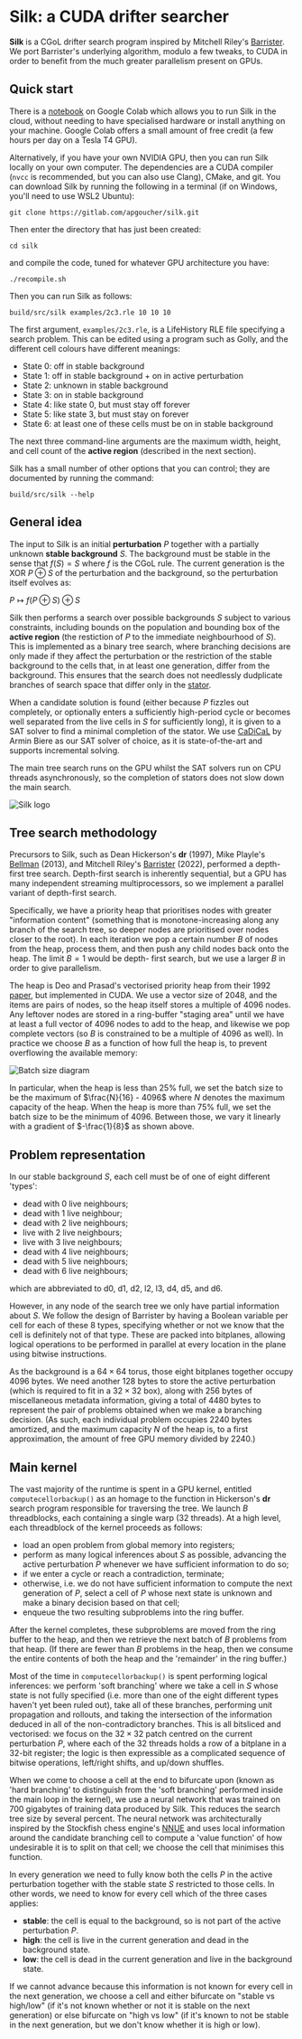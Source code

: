 Silk: a CUDA drifter searcher
=============================

**Silk** is a CGoL drifter search program inspired by Mitchell Riley's
[Barrister](https://github.com/mvr/barrister). We port Barrister's
underlying algorithm, modulo a few tweaks, to CUDA in order to benefit
from the much greater parallelism present on GPUs.

Quick start
-----------

There is a [notebook](https://colab.research.google.com/drive/1e0olXyLAFAVE3JDHutqskYNwQiHFVrFm?usp=sharing)
on Google Colab which allows you to run Silk in the cloud, without
needing to have specialised hardware or install anything on your machine.
Google Colab offers a small amount of free credit (a few hours per day
on a Tesla T4 GPU).

Alternatively, if you have your own NVIDIA GPU, then you can run Silk
locally on your own computer. The dependencies are a CUDA compiler
(`nvcc` is recommended, but you can also use Clang), CMake, and git.
You can download Silk by running the following in a terminal (if on
Windows, you'll need to use WSL2 Ubuntu):

    git clone https://gitlab.com/apgoucher/silk.git

Then enter the directory that has just been created:

    cd silk

and compile the code, tuned for whatever GPU architecture you have:

    ./recompile.sh

Then you can run Silk as follows:

    build/src/silk examples/2c3.rle 10 10 10

The first argument, `examples/2c3.rle`, is a LifeHistory RLE file
specifying a search problem. This can be edited using a program such
as Golly, and the different cell colours have different meanings:

* State 0: off in stable background
* State 1: off in stable background + on in active perturbation
* State 2: unknown in stable background
* State 3: on in stable background
* State 4: like state 0, but must stay off forever
* State 5: like state 3, but must stay on forever
* State 6: at least one of these cells must be on in stable background

The next three command-line arguments are the maximum width, height,
and cell count of the **active region** (described in the next section).

Silk has a small number of other options that you can control; they
are documented by running the command:

    build/src/silk --help

General idea
------------

The input to Silk is an initial **perturbation** $`P`$ together with a
partially unknown **stable background** $`S`$. The background must be
stable in the sense that $`f(S) = S`$ where $`f`$ is the CGoL rule.
The current generation is the XOR $`P \oplus S`$ of the perturbation
and the background, so the perturbation itself evolves as:

$`P \mapsto f(P \oplus S) \oplus S`$

Silk then performs a search over possible backgrounds $`S`$ subject
to various constraints, including bounds on the population and bounding
box of the **active region** (the restiction of $`P`$ to the immediate
neighbourhood of $`S`$). This is implemented as a binary tree search,
where branching decisions are only made if they affect the perturbation
or the restriction of the stable background to the cells that, in at
least one generation, differ from the background. This ensures that
the search does not needlessly dudplicate branches of search space
that differ only in the [stator](https://conwaylife.com/wiki/Stator).

When a candidate solution is found (either because $`P`$ fizzles out
completely, or optionally enters a sufficiently high-period cycle or
becomes well separated from the live cells in $`S`$ for sufficiently
long), it is given to a SAT solver to find a minimal completion of
the stator. We use [CaDiCaL](https://github.com/arminbiere/cadical)
by Armin Biere as our SAT solver of choice, as it is state-of-the-art
and supports incremental solving.

The main tree search runs on the GPU whilst the SAT solvers run on
CPU threads asynchronously, so the completion of stators does not slow
down the main search.

![Silk logo](./docs/silk.jpg)

Tree search methodology
-----------------------

Precursors to Silk, such as Dean Hickerson's **dr** (1997), Mike
Playle's [Bellman](https://conwaylife.com/wiki/Bellman) (2013), and
Mitchell Riley's [Barrister](https://github.com/mvr/barrister) (2022),
performed a depth-first tree search. Depth-first search is inherently
sequential, but a GPU has many independent streaming multiprocessors,
so we implement a parallel variant of depth-first search.

Specifically, we have a priority heap that prioritises nodes with
greater "information content" (something that is monotone-increasing
along any branch of the search tree, so deeper nodes are prioritised
over nodes closer to the root). In each iteration we pop a certain
number $`B`$ of nodes from the heap, process them, and then push any
child nodes back onto the heap. The limit $`B = 1`$ would be depth-
first search, but we use a larger $`B`$ in order to give parallelism.

The heap is Deo and Prasad's vectorised priority heap from their 1992
[paper](https://link.springer.com/article/10.1007/BF00128644), but
implemented in CUDA. We use a vector size of 2048, and the items are
pairs of nodes, so the heap itself stores a multiple of 4096 nodes.
Any leftover nodes are stored in a ring-buffer "staging area" until
we have at least a full vector of 4096 nodes to add to the heap, and
likewise we pop complete vectors (so $`B`$ is constrained to be a
multiple of 4096 as well). In practice we choose $`B`$ as a function
of how full the heap is, to prevent overflowing the available memory:

![Batch size diagram](./docs/batchsize.png)

In particular, when the heap is less than 25% full, we set the batch
size to be the maximum of $`\frac{N}{16} - 4096`$ where $`N`$ denotes
the maximum capacity of the heap. When the heap is more than 75% full,
we set the batch size to be the minimum of 4096. Between those, we
vary it linearly with a gradient of $`-\frac{1}{8}`$ as shown above.

Problem representation
----------------------

In our stable background $`S`$, each cell must be of one of eight
different 'types':

 - dead with 0 live neighbours;
 - dead with 1 live neighbour;
 - dead with 2 live neighbours;
 - live with 2 live neighbours;
 - live with 3 live neighbours;
 - dead with 4 live neighbours;
 - dead with 5 live neighbours;
 - dead with 6 live neighbours;

which are abbreviated to d0, d1, d2, l2, l3, d4, d5, and d6.

However, in any node of the search tree we only have partial
information about $`S`$. We follow the design of Barrister by having
a Boolean variable per cell for each of these 8 types, specifying
whether or not we know that the cell is definitely not of that type.
These are packed into bitplanes, allowing logical operations to be
performed in parallel at every location in the plane using bitwise
instructions.

As the background is a $`64 \times 64`$ torus, those eight bitplanes
together occupy 4096 bytes. We need another 128 bytes to store the
active perturbation (which is required to fit in a $`32 \times 32`$
box), along with 256 bytes of miscellaneous metadata information,
giving a total of 4480 bytes to represent the pair of problems
obtained when we make a branching decision. (As such, each individual
problem occupies 2240 bytes amortized, and the maximum capacity $`N`$
of the heap is, to a first approximation, the amount of free GPU
memory divided by 2240.)

Main kernel
-----------

The vast majority of the runtime is spent in a GPU kernel, entitled
`computecellorbackup()` as an homage to the function in Hickerson's
**dr** search program responsible for traversing the tree. We launch
$`B`$ threadblocks, each containing a single warp (32 threads). At
a high level, each threadblock of the kernel proceeds as follows:

 - load an open problem from global memory into registers;
 - perform as many logical inferences about $`S`$ as possible,
   advancing the active perturbation $`P`$ whenever we have
   sufficient information to do so;
 - if we enter a cycle or reach a contradiction, terminate;
 - otherwise, i.e. we do not have sufficient information to compute
   the next generation of $`P`$, select a cell of $`P`$ whose next
   state is unknown and make a binary decision based on that cell;
 - enqueue the two resulting subproblems into the ring buffer.

After the kernel completes, these subproblems are moved from the
ring buffer to the heap, and then we retrieve the next batch of
$`B`$ problems from that heap. (If there are fewer than $`B`$
problems in the heap, then we consume the entire contents of both
the heap and the 'remainder' in the ring buffer.)

Most of the time in `computecellorbackup()` is spent performing
logical inferences: we perform 'soft branching' where we take a
cell in $`S`$ whose state is not fully specified (i.e. more than
one of the eight different types haven't yet been ruled out),
take all of these branches, performing unit propagation and
rollouts, and taking the intersection of the information deduced
in all of the non-contradictory branches. This is all bitsliced
and vectorised: we focus on the $`32 \times 32`$ patch centred
on the current perturbation $`P`$, where each of the 32 threads
holds a row of a bitplane in a 32-bit register; the logic is
then expressible as a complicated sequence of bitwise operations,
left/right shifts, and up/down shuffles.

When we come to choose a cell at the end to bifurcate upon (known as
'hard branching' to distinguish from the 'soft branching' performed
inside the main loop in the kernel), we use a neural network that
was trained on 700 gigabytes of training data produced by Silk. This
reduces the search tree size by several percent. The neural network
was architecturally inspired by the Stockfish chess engine's
[NNUE](https://cp4space.hatsya.com/2021/01/08/the-neural-network-of-the-stockfish-chess-engine/)
and uses local information around the candidate branching cell to
compute a 'value function' of how undesirable it is to split on that
cell; we choose the cell that minimises this function.

In every generation we need to fully know both the cells $`P`$ in
the active perturbation together with the stable state $`S`$
restricted to those cells. In other words, we need to know for every
cell which of the three cases applies:

 - **stable**: the cell is equal to the background, so is not part
   of the active perturbation $`P`$.
 - **high**: the cell is live in the current generation and dead
   in the background state.
 - **low**: the cell is dead in the current generation and live
   in the background state.

If we cannot advance because this information is not known for every
cell in the next generation, we choose a cell and either bifurcate
on "stable vs high/low" (if it's not known whether or not it is
stable on the next generation) or else bifurcate on "high vs low"
(if it's known to not be stable in the next generation, but we don't
know whether it is high or low).



